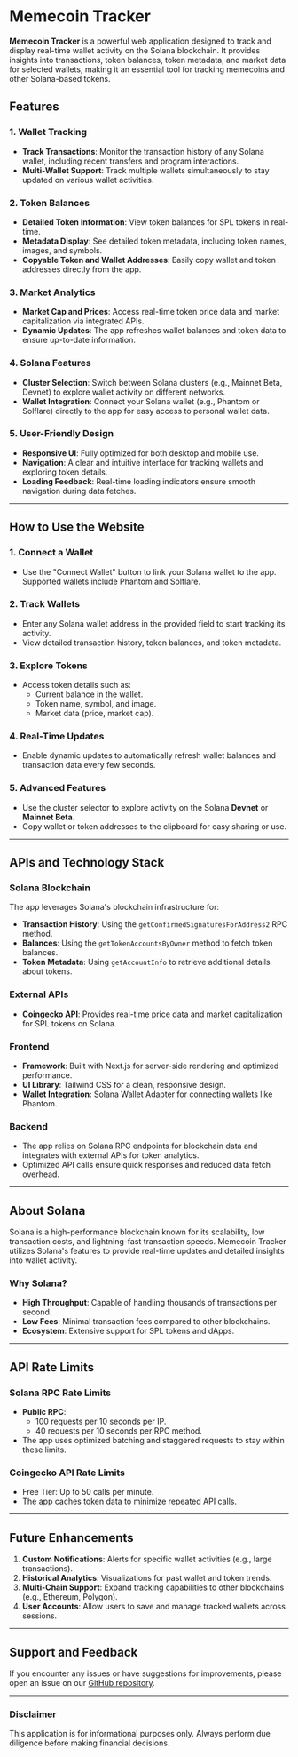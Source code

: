 # Memecoin Tracker

**Memecoin Tracker** is a powerful web application designed to track and display real-time wallet activity on the Solana blockchain. It provides insights into transactions, token balances, token metadata, and market data for selected wallets, making it an essential tool for tracking memecoins and other Solana-based tokens.

## **Features**

### **1. Wallet Tracking**
- **Track Transactions**: Monitor the transaction history of any Solana wallet, including recent transfers and program interactions.
- **Multi-Wallet Support**: Track multiple wallets simultaneously to stay updated on various wallet activities.

### **2. Token Balances**
- **Detailed Token Information**: View token balances for SPL tokens in real-time.
- **Metadata Display**: See detailed token metadata, including token names, images, and symbols.
- **Copyable Token and Wallet Addresses**: Easily copy wallet and token addresses directly from the app.

### **3. Market Analytics**
- **Market Cap and Prices**: Access real-time token price data and market capitalization via integrated APIs.
- **Dynamic Updates**: The app refreshes wallet balances and token data to ensure up-to-date information.

### **4. Solana Features**
- **Cluster Selection**: Switch between Solana clusters (e.g., Mainnet Beta, Devnet) to explore wallet activity on different networks.
- **Wallet Integration**: Connect your Solana wallet (e.g., Phantom or Solflare) directly to the app for easy access to personal wallet data.

### **5. User-Friendly Design**
- **Responsive UI**: Fully optimized for both desktop and mobile use.
- **Navigation**: A clear and intuitive interface for tracking wallets and exploring token details.
- **Loading Feedback**: Real-time loading indicators ensure smooth navigation during data fetches.

---

## **How to Use the Website**

### **1. Connect a Wallet**
- Use the "Connect Wallet" button to link your Solana wallet to the app. Supported wallets include Phantom and Solflare.

### **2. Track Wallets**
- Enter any Solana wallet address in the provided field to start tracking its activity.
- View detailed transaction history, token balances, and token metadata.

### **3. Explore Tokens**
- Access token details such as:
  - Current balance in the wallet.
  - Token name, symbol, and image.
  - Market data (price, market cap).

### **4. Real-Time Updates**
- Enable dynamic updates to automatically refresh wallet balances and transaction data every few seconds.

### **5. Advanced Features**
- Use the cluster selector to explore activity on the Solana **Devnet** or **Mainnet Beta**.
- Copy wallet or token addresses to the clipboard for easy sharing or use.

---

## **APIs and Technology Stack**

### **Solana Blockchain**
The app leverages Solana's blockchain infrastructure for:
- **Transaction History**: Using the `getConfirmedSignaturesForAddress2` RPC method.
- **Balances**: Using the `getTokenAccountsByOwner` method to fetch token balances.
- **Token Metadata**: Using `getAccountInfo` to retrieve additional details about tokens.

### **External APIs**
- **Coingecko API**: Provides real-time price data and market capitalization for SPL tokens on Solana.

### **Frontend**
- **Framework**: Built with Next.js for server-side rendering and optimized performance.
- **UI Library**: Tailwind CSS for a clean, responsive design.
- **Wallet Integration**: Solana Wallet Adapter for connecting wallets like Phantom.

### **Backend**
- The app relies on Solana RPC endpoints for blockchain data and integrates with external APIs for token analytics.
- Optimized API calls ensure quick responses and reduced data fetch overhead.

---

## **About Solana**
Solana is a high-performance blockchain known for its scalability, low transaction costs, and lightning-fast transaction speeds. Memecoin Tracker utilizes Solana's features to provide real-time updates and detailed insights into wallet activity.

### Why Solana?
- **High Throughput**: Capable of handling thousands of transactions per second.
- **Low Fees**: Minimal transaction fees compared to other blockchains.
- **Ecosystem**: Extensive support for SPL tokens and dApps.

---

## **API Rate Limits**
### **Solana RPC Rate Limits**
- **Public RPC**:
  - 100 requests per 10 seconds per IP.
  - 40 requests per 10 seconds per RPC method.
- The app uses optimized batching and staggered requests to stay within these limits.

### **Coingecko API Rate Limits**
- Free Tier: Up to 50 calls per minute.
- The app caches token data to minimize repeated API calls.

---

## **Future Enhancements**
1. **Custom Notifications**: Alerts for specific wallet activities (e.g., large transactions).
2. **Historical Analytics**: Visualizations for past wallet and token trends.
3. **Multi-Chain Support**: Expand tracking capabilities to other blockchains (e.g., Ethereum, Polygon).
4. **User Accounts**: Allow users to save and manage tracked wallets across sessions.

---

## **Support and Feedback**
If you encounter any issues or have suggestions for improvements, please open an issue on our [GitHub repository](https://github.com/your-repo-link).

---

### **Disclaimer**
This application is for informational purposes only. Always perform due diligence before making financial decisions.

